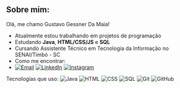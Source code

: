 
## Sobre mim:

Olá, me chamo Gustavo Gessner Da Maia!

- Atualmente estou trabalhando em projetos de programação
- Estudando **Java**, **HTML/CSS/JS** e **SQL**
- Cursando Assistente Técnico em Tecnologia da Informação no SENAI/Timbó - SC
- Como me encontrar:
- [![Email](https://img.icons8.com/ios-glyphs/30/000000/email.png)](mailto:gustavo_g_da-maia@estudante.sesisenai.org.br)
[![LinkedIn]([https://img.icons8.com/ios-filled/30/000000/linkedin.png)](https://www.linkedin.com/in/gustavo-gessner-da-maia-989437314)
[![Instagram](https://img.icons8.com/ios-glyphs/30/000000/instagram-new.png)](https://www.instagram.com/gustavo._gm_/)


Tecnologias que uso:
![Java](https://cdn.jsdelivr.net/gh/devicons/devicon/icons/java/java-original.svg) 
![HTML](https://cdn.jsdelivr.net/gh/devicons/devicon/icons/html5/html5-original.svg) 
![CSS](https://cdn.jsdelivr.net/gh/devicons/devicon/icons/css3/css3-original.svg) 
![SQL](https://cdn.jsdelivr.net/gh/devicons/devicon/icons/mysql/mysql-original.svg) 
![Git](https://cdn.jsdelivr.net/gh/devicons/devicon/icons/git/git-original.svg) 
![GitHub](https://cdn.jsdelivr.net/gh/devicons/devicon/icons/github/github-original.svg)

